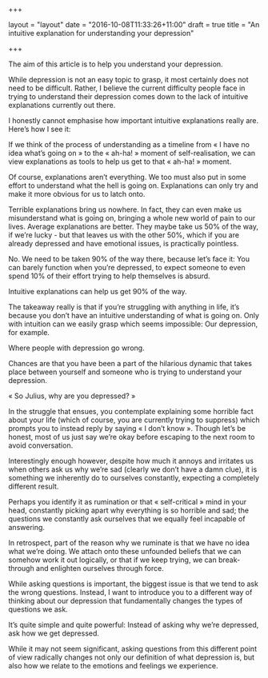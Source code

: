 +++

layout = "layout"
date = "2016-10-08T11:33:26+11:00"
draft = true
title = "An intuitive explanation for understanding your depression"

+++

The aim of this article is to help you understand your depression. 

While depression is not an easy topic to grasp, it most certainly does not need to be difficult. Rather, I believe the current difficulty people face in trying to understand their depression comes down to the lack of intuitive explanations currently out there. 

I honestly cannot emphasise how important intuitive explanations really are. Here’s how I see it:

If we think of the process of understanding as a timeline from « I have no idea what’s going on » to the « ah-ha! » moment of self-realisation, we can view explanations as tools to help us get to that « ah-ha! » moment. 

Of course, explanations aren’t everything. We too must also put in some effort to understand what the hell is going on. Explanations can only try and make it more obvious for us to latch onto. 

Terrible explanations bring us nowhere. In fact, they can even make us misunderstand what is going on, bringing a whole new world of pain to our lives. Average explanations are better. They maybe take us 50% of the way, if we’re lucky - but that leaves us with the other 50%, which if you are already depressed and have emotional issues, is practically pointless.

No. We need to be taken 90% of the way there, because let’s face it: You can barely function when you’re depressed, to expect someone to even spend 10% of their effort trying to help themselves is absurd. 

Intuitive explanations can help us get 90% of the way. 

The takeaway really is that if you’re struggling with anything in life, it’s because you don’t have an intuitive understanding of what is going on. Only with intuition can we easily grasp which seems impossible: Our depression, for example. 

Where people with depression go wrong.

Chances are that you have been a part of the hilarious dynamic that takes place between yourself and someone who is trying to understand your depression. 

« So Julius, why are you depressed? » 

In the struggle that ensues, you contemplate explaining some horrible fact about your life (which of course, you are currently trying to suppress) which prompts you to instead reply by saying « I don’t know ». Though let’s be honest, most of us just say we’re okay before escaping to the next room to avoid conversation. 

Interestingly enough however, despite how much it annoys and irritates us when others ask us why we’re sad (clearly we don’t have a damn clue), it is something we inherently do to ourselves constantly, expecting a completely different result.

Perhaps you identify it as rumination or that « self-critical » mind in your head, constantly picking apart why everything is so horrible and sad; the questions we constantly ask ourselves that we equally feel incapable of answering. 

In retrospect, part of the reason why we ruminate is that we have no idea what we’re doing. We attach onto these unfounded beliefs that we can somehow work it out logically, or that if we keep trying, we can break-through and enlighten ourselves through force. 

While asking questions is important, the biggest issue is that we tend to ask the wrong questions. Instead, I want to introduce you to a different way of thinking about our depression that fundamentally changes the types of questions we ask.

It’s quite simple and quite powerful: Instead of asking why we’re depressed, ask how we get depressed. 

While it may not seem significant, asking questions from this different point of view radically changes not only our definition of what depression is, but also how we relate to the emotions and feelings we experience.



